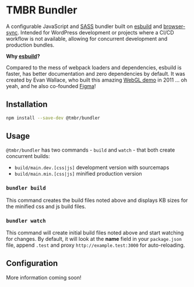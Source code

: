 # TMBR Bundler

A configurable JavaScript and [SASS](https://sass-lang.com/documentation/) bundler built on [esbuild](https://esbuild.github.io) and [browser-sync](https://browsersync.io). Intended for WordPress development or projects where a CI/CD workflow is not available, allowing for concurrent development and production bundles.

**Why [esbuild](https://esbuild.github.io)?**

Compared to the mess of webpack loaders and dependencies, esbuild is faster, has better documentation and zero dependencies by default. It was created by Evan Wallace, who built this amazing [WebGL demo](https://madebyevan.com/webgl-water) in 2011 ... oh yeah, and he also co-founded [Figma](https://www.figma.com/)!

## Installation

```bash
npm install --save-dev @tmbr/bundler
```

## Usage
`@tmbr/bundler` has two commands - `build` and `watch` - that both create concurrent builds:
- `build/main.dev.[css|js]` development version with sourcemaps
- `build/main.min.[css|js]` minified production version

### ``bundler build``

This command creates the build files noted above and displays KB sizes for the minified css and js build files.

### ``bundler watch``

This command will create initial build files noted above and start watching for changes. By default, it will look at the **name** field in your `package.json` file, append `.test` and proxy
`http://example.test:3000` for auto-reloading.

## Configuration

More information coming soon!
